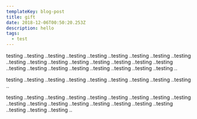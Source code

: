 ```yaml
---
templateKey: blog-post
title: gift
date: 2018-12-06T00:50:20.253Z
description: hello
tags:
  - test
---
```

testing ..testing ..testing ..testing ..testing ..testing ..testing ..testing ..testing ..testing ..testing ..testing ..testing ..testing ..testing ..testing ..testing ..testing ..testing ..testing ..testing ..testing ..testing ..testing ..testing ..

testing ..testing ..testing ..testing ..testing ..testing ..testing ..testing ..testing ..





testing ..testing ..testing ..testing ..testing ..testing ..testing ..testing ..testing ..testing ..testing ..testing ..testing ..testing ..testing ..testing ..testing ..testing ..testing ..testing ..
